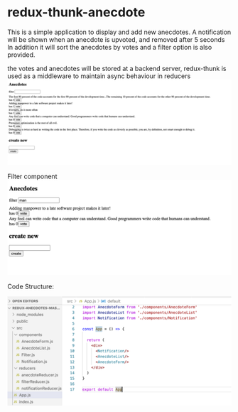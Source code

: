# redux-thunk-anecdote
This is a simple application to display and add new anecdotes.
A notification will be shown when an anecdote is upvoted, and removed after 5 seconds
In addition it will sort the anecdotes by votes and a filter option is also provided.

the votes and anecdotes will be stored at a backend server, redux-thunk is used as a middleware to maintain async behaviour in reducers
![](ScreenShots/initial.png)


Filter component
![](ScreenShots/filter.png)

Code Structure:

![](ScreenShots/codeStructure.png)
